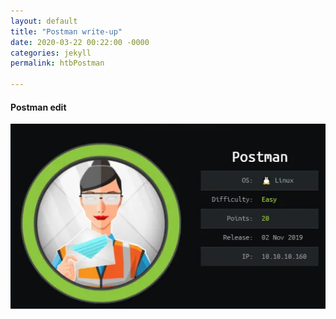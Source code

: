 ```yaml
---
layout: default
title: "Postman write-up"
date: 2020-03-22 00:22:00 -0000
categories: jekyll
permalink: htbPostman

---
```



#### Postman edit
 
![alt text](https://github.com/faisalfs10x/faisalfs10x.github.io/blob/master/asset/htbwriteup/linux/postman/intro.PNG "postman intro")
